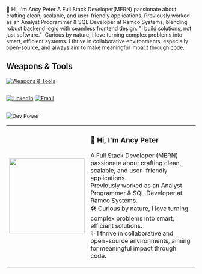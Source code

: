 👋 Hi, I'm Ancy Peter
    A Full Stack Developer(MERN) passionate about crafting clean, scalable, and user-friendly applications. Previously worked as an Analyst Programmer & SQL Developer at Ramco Systems, blending robust backend logic with seamless frontend design.
    "I build solutions, not just software."  Curious by nature, I love turning complex problems into smart, efficient systems. I thrive in collaborative environments, especially open-source, and always aim to make meaningful impact through code.

## **Weapons & Tools**

[![Weapons & Tools](https://skillicons.dev/icons?i=js,ts,react,nextjs,nodejs,express,mongodb,tailwind,html,css,redux,bootstrap,git,github,vscode,postman,figma,java,python,c,nginx,aws,docker,vercel,firebase,jwt,socketio,webrtc,ejs,razorpay,multer)](https://skillicons.dev)

## 

[![LinkedIn](https://img.shields.io/badge/LinkedIn-Profile-blue?logo=linkedin&style=for-the-badge)](https://www.linkedin.com/in/ancy-peter-37ab2522b) [![Email](https://img.shields.io/badge/Email-Contact-red?logo=gmail&style=for-the-badge)](mailto:ancypeter2k@gmail.com) 

## 
![Dev Power](https://i.imgflip.com/65efzo.gif)



<table>
  <tr>
    <td width="30%">
      <img src="https://assets-v2.lottiefiles.com/a/f75ac2f2-116a-11ee-aa38-a35154041321/UTSEH078Aw.gif" width="200"/>
    </td>
    <td>
      <h3>👋 Hi, I'm Ancy Peter</h3>
      <p>
        A Full Stack Developer (MERN) passionate about crafting clean, scalable, and user-friendly applications.<br/>
        Previously worked as an Analyst Programmer & SQL Developer at Ramco Systems.<br/>
        🛠️ Curious by nature, I love turning complex problems into smart, efficient solutions.<br/>
        ✨ I thrive in collaborative and open-source environments, aiming for meaningful impact through code.
      </p>
    </td>
  </tr>
</table>
